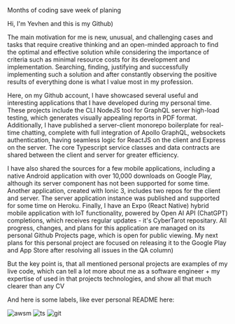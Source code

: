 Months of coding save week of planing

Hi, I'm Yevhen and this is my Github) 

The main motivation for me is new, unusual, and challenging cases and tasks that require creative thinking and an open-minded approach to find the optimal and effective solution while considering the importance of criteria such as minimal resource costs for its development and implementation. Searching, finding, justifying and successfully implementing such a solution and after constantly observing the positive results of everything done is what I value most in my profession.

Here, on my Github account, I have showcased several useful and interesting applications that I have developed during my personal time. These projects include the CLI NodeJS tool for GraphQL server high-load testing, which generates visually appealing reports in PDF format. Additionally, I have published a server-client monorepo boilerplate for real-time chatting, complete with full integration of Apollo GraphQL, websockets authentication, having seamless logic for ReactJS on the client and Express on the server. The core Typescript service classes and data contracts are shared between the client and server for greater efficiency. 

I have also shared the sources for a few mobile applications, including a native Android application with over 10,000 downloads on Google Play, although its server component has not been supported for some time. Another application, created with Ionic 3, includes two repos for the client and server. The server application instance was published and supported for some time on Heroku. Finally, I have an Expo (React Native) hybrid mobile application with IoT functionality, powered by Open AI API (ChatGPT) completions, which receives regular updates - it's CyberTarot repositary. All progress, changes, and plans for this application are managed on its personal Github Projects page, which is open for public viewing. My next plans for this personal project are focused on releasing it to the Google Play and App Store after resolving all issues in the QA column) 

But the key point is, that all mentioned personal projects are examples of my live code, which can tell a lot more about me as a software engineer + my expertise of used in that projects technologies, and show all that much clearer than any CV

And here is some labels, like ever personal README here:

![awsm](https://flat.badgen.net/badge/icon/Awesome?icon=awesome&label&labelColor=blue&color=555555) ![ts](https://flat.badgen.net/badge/-/TypeScript?icon=typescript&label&labelColor=blue&color=555555) ![git](https://flat.badgen.net/badge/icon/GitHub?icon=github&label&labelColor=blue&color=555555)
